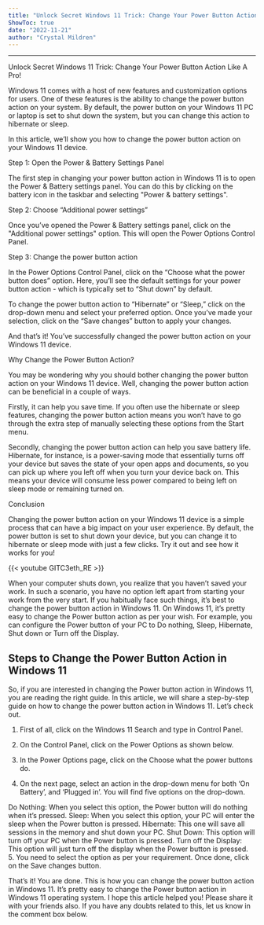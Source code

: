 ```yaml
---
title: "Unlock Secret Windows 11 Trick: Change Your Power Button Action Like A Pro!"
ShowToc: true 
date: "2022-11-21"
author: "Crystal Mildren"
---
```

*****
Unlock Secret Windows 11 Trick: Change Your Power Button Action Like A Pro!

Windows 11 comes with a host of new features and customization options for users. One of these features is the ability to change the power button action on your system. By default, the power button on your Windows 11 PC or laptop is set to shut down the system, but you can change this action to hibernate or sleep. 

In this article, we’ll show you how to change the power button action on your Windows 11 device.

Step 1: Open the Power & Battery Settings Panel

The first step in changing your power button action in Windows 11 is to open the Power & Battery settings panel. You can do this by clicking on the battery icon in the taskbar and selecting "Power & battery settings".

Step 2: Choose “Additional power settings”

Once you’ve opened the Power & Battery settings panel, click on the "Additional power settings" option. This will open the Power Options Control Panel.

Step 3: Change the power button action

In the Power Options Control Panel, click on the “Choose what the power button does” option. Here, you’ll see the default settings for your power button action - which is typically set to “Shut down” by default.

To change the power button action to “Hibernate” or “Sleep,” click on the drop-down menu and select your preferred option. Once you’ve made your selection, click on the “Save changes” button to apply your changes.

And that’s it! You’ve successfully changed the power button action on your Windows 11 device.

Why Change the Power Button Action?

You may be wondering why you should bother changing the power button action on your Windows 11 device. Well, changing the power button action can be beneficial in a couple of ways.

Firstly, it can help you save time. If you often use the hibernate or sleep features, changing the power button action means you won’t have to go through the extra step of manually selecting these options from the Start menu.

Secondly, changing the power button action can help you save battery life. Hibernate, for instance, is a power-saving mode that essentially turns off your device but saves the state of your open apps and documents, so you can pick up where you left off when you turn your device back on. This means your device will consume less power compared to being left on sleep mode or remaining turned on.

Conclusion

Changing the power button action on your Windows 11 device is a simple process that can have a big impact on your user experience. By default, the power button is set to shut down your device, but you can change it to hibernate or sleep mode with just a few clicks. Try it out and see how it works for you!

{{< youtube GITC3eth_RE >}} 



When your computer shuts down, you realize that you haven’t saved your work. In such a scenario, you have no option left apart from starting your work from the very start. If you habitually face such things, it’s best to change the power button action in Windows 11.
On Windows 11, it’s pretty easy to change the Power button action as per your wish. For example, you can configure the Power button of your PC to Do nothing, Sleep, Hibernate, Shut down or Turn off the Display.

 
## Steps to Change the Power Button Action in Windows 11


So, if you are interested in changing the Power button action in Windows 11, you are reading the right guide. In this article, we will share a step-by-step guide on how to change the power button action in Windows 11. Let’s check out.
1. First of all, click on the Windows 11 Search and type in Control Panel.

2. On the Control Panel, click on the Power Options as shown below.

3. In the Power Options page, click on the Choose what the power buttons do.

4. On the next page, select an action in the drop-down menu for both ‘On Battery’, and ‘Plugged in’. You will find five options on the drop-down.

Do Nothing: When you select this option, the Power button will do nothing when it’s pressed.
Sleep: When you select this option, your PC will enter the sleep when the Power button is pressed.
Hibernate: This one will save all sessions in the memory and shut down your PC.
Shut Down: This option will turn off your PC when the Power button is pressed.
Turn off the Display: This option will just turn off the display when the Power button is pressed.
5. You need to select the option as per your requirement. Once done, click on the Save changes button.


That’s it! You are done. This is how you can change the power button action in Windows 11.
It’s pretty easy to change the Power button action in Windows 11 operating system. I hope this article helped you! Please share it with your friends also. If you have any doubts related to this, let us know in the comment box below.





